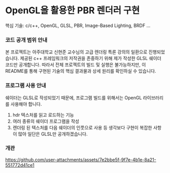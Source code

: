 # OpenGL을 활용한 PBR 렌더러 구현
핵심 기술: c/c++, OpenGL, GLSL, PBR, Image-Based Lighting, BRDF ...

### 코드 공개 범위 안내
본 프로젝트는 아주대학교 신현준 교수님의 고급 렌더링 특론 강의의 일환으로 진행되었습니다.
제공된 c++ 프레임워크의 저작권을 존중하기 위해 제가 작성한 GLSL 쉐이더 코드만 공개합니다.
따라서 전체 프로젝트의 빌드 및 실행은 불가능하지만, 이 README를 통해 구현된 기술의 핵심 결과물과 상세 원리를 확인하실 수 있습니다.

### 프로그램 사용 안내
쉐이더는 GLSL로 작성되었기 때문에, 프로그램 빌드를 위해서는 OpenGL 라이브러리를 사용해야 합니다.
1. hdr 텍스처를 읽고 로드하는 기능
2. 여러 종류의 쉐이더 프로그램을 작성
3. 렌더링 된 텍스처를 다음 쉐이더의 인풋으로 사용
등 생각보다 구현이 복잡한 사항이 많아 일단은 GLSL만 공개하겠습니다.

### 개관
https://github.com/user-attachments/assets/7e2bbe5f-9f7e-4b1e-8a21-551772d41ce1


